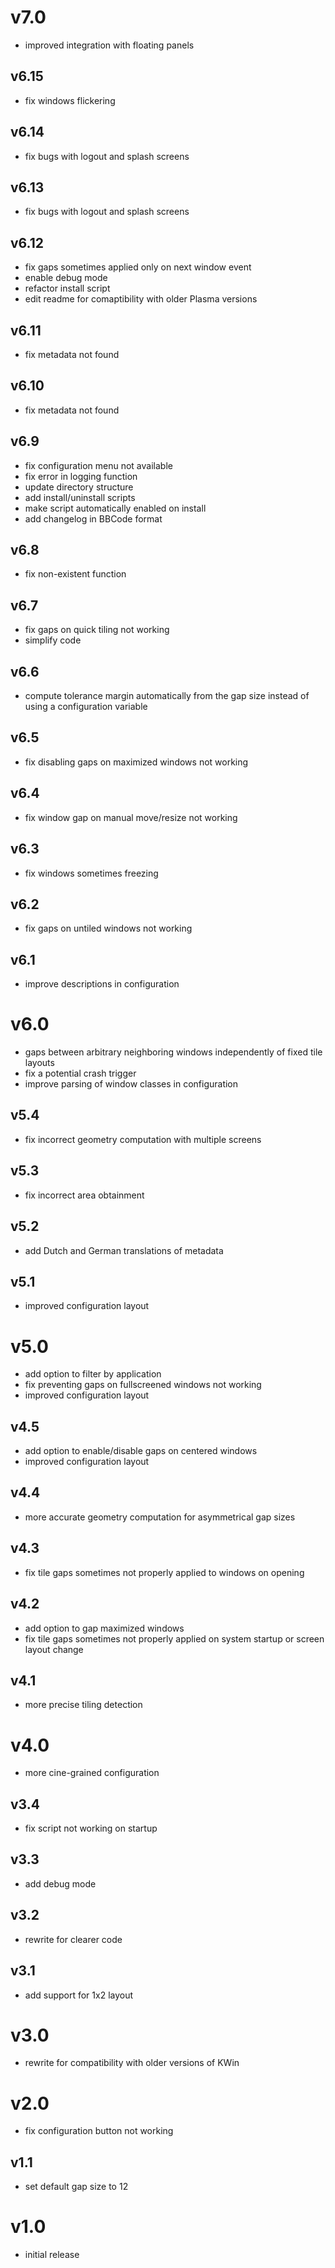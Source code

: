 # v7.0
- improved integration with floating panels


## v6.15
- fix windows flickering

## v6.14
- fix bugs with logout and splash screens

## v6.13
- fix bugs with logout and splash screens

## v6.12
- fix gaps sometimes applied only on next window event
- enable debug mode
- refactor install script
- edit readme for comaptibility with older Plasma versions

## v6.11
- fix metadata not found

## v6.10
- fix metadata not found

## v6.9
- fix configuration menu not available
- fix error in logging function
- update directory structure
- add install/uninstall scripts
- make script automatically enabled on install
- add changelog in BBCode format

## v6.8
- fix non-existent function

## v6.7
- fix gaps on quick tiling not working
- simplify code

## v6.6
- compute tolerance margin automatically from the gap size instead of using a configuration variable

## v6.5
- fix disabling gaps on maximized windows not working

## v6.4
- fix window gap on manual move/resize not working

## v6.3
- fix windows sometimes freezing

## v6.2
- fix gaps on untiled windows not working

## v6.1
- improve descriptions in configuration

# v6.0
- gaps between arbitrary neighboring windows independently of fixed tile layouts
- fix a potential crash trigger
- improve parsing of window classes in configuration

## v5.4
- fix incorrect geometry computation with multiple screens

## v5.3
- fix incorrect area obtainment

## v5.2
- add Dutch and German translations of metadata

## v5.1
- improved configuration layout

# v5.0
- add option to filter by application
- fix preventing gaps on fullscreened windows not working
- improved configuration layout

## v4.5
- add option to enable/disable gaps on centered windows
- improved configuration layout

## v4.4
- more accurate geometry computation for asymmetrical gap sizes

## v4.3
- fix tile gaps sometimes not properly applied to windows on opening

## v4.2
- add option to gap maximized windows
- fix tile gaps sometimes not properly applied on system startup or screen layout change

## v4.1
- more precise tiling detection

# v4.0
- more cine-grained configuration

## v3.4
- fix script not working on startup

## v3.3
- add debug mode

## v3.2
- rewrite for clearer code

## v3.1
- add support for 1x2 layout

# v3.0
- rewrite for compatibility with older versions of KWin

# v2.0
- fix configuration button not working

## v1.1
- set default gap size to 12

# v1.0
- initial release
